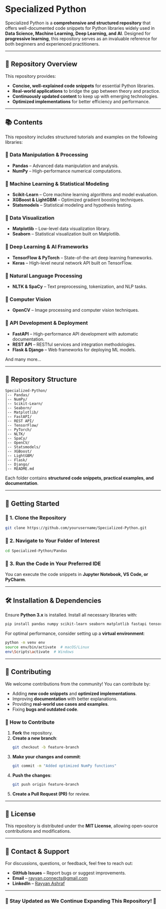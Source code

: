 # Specialized Python

Specialized Python is a **comprehensive and structured repository** that offers well-documented code snippets for Python libraries widely used in **Data Science, Machine Learning, Deep Learning, and AI**. Designed for **progressive learning**, this repository serves as an invaluable reference for both beginners and experienced practitioners.

---

## 📌 Repository Overview

This repository provides:
- **Concise, well-explained code snippets** for essential Python libraries.
- **Real-world applications** to bridge the gap between theory and practice.
- **Continuously updated content** to keep up with emerging technologies.
- **Optimized implementations** for better efficiency and performance.

---

## 📚 Contents

This repository includes structured tutorials and examples on the following libraries:

### 🔹 Data Manipulation & Processing
- **Pandas** – Advanced data manipulation and analysis.
- **NumPy** – High-performance numerical computations.

### 🔹 Machine Learning & Statistical Modeling
- **Scikit-Learn** – Core machine learning algorithms and model evaluation.
- **XGBoost & LightGBM** – Optimized gradient boosting techniques.
- **Statsmodels** – Statistical modeling and hypothesis testing.

### 🔹 Data Visualization
- **Matplotlib** – Low-level data visualization library.
- **Seaborn** – Statistical visualization built on Matplotlib.

### 🔹 Deep Learning & AI Frameworks
- **TensorFlow & PyTorch** – State-of-the-art deep learning frameworks.
- **Keras** – High-level neural network API built on TensorFlow.

### 🔹 Natural Language Processing
- **NLTK & SpaCy** – Text preprocessing, tokenization, and NLP tasks.

### 🔹 Computer Vision
- **OpenCV** – Image processing and computer vision techniques.

### 🔹 API Development & Deployment
- **FastAPI** – High-performance API development with automatic documentation.
- **REST API** – RESTful services and integration methodologies.
- **Flask & Django** – Web frameworks for deploying ML models.

And many more...

---

## 📂 Repository Structure

```
Specialized-Python/
│-- Pandas/
│-- NumPy/
│-- Scikit-Learn/
│-- Seaborn/
│-- Matplotlib/
│-- FastAPI/
│-- REST API/
│-- TensorFlow/
│-- PyTorch/
│-- NLTK/
│-- SpaCy/
│-- OpenCV/
│-- Statsmodels/
│-- XGBoost/
│-- LightGBM/
│-- Flask/
│-- Django/
│-- README.md
```
Each folder contains **structured code snippets, practical examples, and documentation**.

---

## 🚀 Getting Started

### 🔹 1. Clone the Repository
```bash
git clone https://github.com/yourusername/Specialized-Python.git
```

### 🔹 2. Navigate to Your Folder of Interest
```bash
cd Specialized-Python/Pandas
```

### 🔹 3. Run the Code in Your Preferred IDE
You can execute the code snippets in **Jupyter Notebook, VS Code, or PyCharm**.

---

## 🛠 Installation & Dependencies
Ensure **Python 3.x** is installed. Install all necessary libraries with:
```bash
pip install pandas numpy scikit-learn seaborn matplotlib fastapi tensorflow torch nltk spacy opencv-python statsmodels xgboost lightgbm flask django
```
For optimal performance, consider setting up a **virtual environment**:
```bash
python -m venv env
source env/bin/activate  # macOS/Linux
env\Scripts\activate  # Windows
```

---

## 🤝 Contributing
We welcome contributions from the community! You can contribute by:
- Adding **new code snippets** and **optimized implementations**.
- Improving **documentation** with better explanations.
- Providing **real-world use cases and examples**.
- Fixing **bugs and outdated code**.

### 🔹 How to Contribute
1. **Fork** the repository.
2. **Create a new branch**:
   ```bash
   git checkout -b feature-branch
   ```
3. **Make your changes and commit**:
   ```bash
   git commit -m "Added optimized NumPy functions"
   ```
4. **Push the changes**:
   ```bash
   git push origin feature-branch
   ```
5. **Create a Pull Request (PR)** for review.

---

## 📜 License
This repository is distributed under the **MIT License**, allowing open-source contributions and modifications.

---

## 📧 Contact & Support
For discussions, questions, or feedback, feel free to reach out:
- **GitHub Issues** – Report bugs or suggest improvements.
- **Email** – rayyan.connects@gmail.com
- **LinkedIn** – [Rayyan Ashraf](https://www.linkedin.com/in/rayyan-ashraf/)

---

### 🚀 Stay Updated as We Continue Expanding This Repository! 🚀
